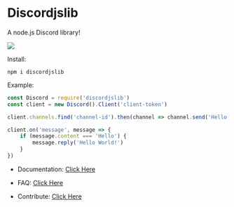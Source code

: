 # Discordjslib
A node.js Discord library!

<a href="https://nodei.co/npm/discordjslib/"><img src="https://nodei.co/npm/discordjslib.png?compact=true"></a>

Install: 
```
npm i discordjslib
```

Example:
```js
const Discord = require('discordjslib')
const client = new Discord().Client('client-token')

client.channels.find('channel-id').then(channel => channel.send('Hello World!'))

client.on('message', message => {
    if (message.content === 'Hello') {
        message.reply('Hello World!')
    }
})
```

- Documentation: [Click Here](https://github.com/discordjslib/discordjslib/blob/main/Documentation/Welcome.md)

- FAQ: [Click Here](https://github.com/discordjslib/discordjslib/blob/main/Documentation/FAQ.md)

- Contribute: [Click Here](https://opensource.guide/how-to-contribute/)